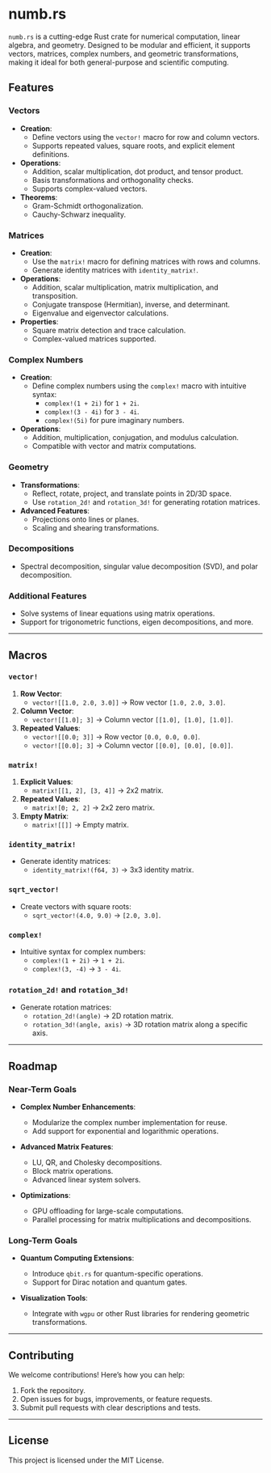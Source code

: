 # numb.rs

`numb.rs` is a cutting-edge Rust crate for numerical computation, linear algebra, and geometry. Designed to be modular and efficient, it supports vectors, matrices, complex numbers, and geometric transformations, making it ideal for both general-purpose and scientific computing.

## Features

### Vectors
- **Creation**:
  - Define vectors using the `vector!` macro for row and column vectors.
  - Supports repeated values, square roots, and explicit element definitions.
- **Operations**:
  - Addition, scalar multiplication, dot product, and tensor product.
  - Basis transformations and orthogonality checks.
  - Supports complex-valued vectors.
- **Theorems**:
  - Gram-Schmidt orthogonalization.
  - Cauchy-Schwarz inequality.

### Matrices
- **Creation**:
  - Use the `matrix!` macro for defining matrices with rows and columns.
  - Generate identity matrices with `identity_matrix!`.
- **Operations**:
  - Addition, scalar multiplication, matrix multiplication, and transposition.
  - Conjugate transpose (Hermitian), inverse, and determinant.
  - Eigenvalue and eigenvector calculations.
- **Properties**:
  - Square matrix detection and trace calculation.
  - Complex-valued matrices supported.

### Complex Numbers
- **Creation**:
  - Define complex numbers using the `complex!` macro with intuitive syntax:
    - `complex!(1 + 2i)` for `1 + 2i`.
    - `complex!(3 - 4i)` for `3 - 4i`.
    - `complex!(5i)` for pure imaginary numbers.
- **Operations**:
  - Addition, multiplication, conjugation, and modulus calculation.
  - Compatible with vector and matrix computations.

### Geometry
- **Transformations**:
  - Reflect, rotate, project, and translate points in 2D/3D space.
  - Use `rotation_2d!` and `rotation_3d!` for generating rotation matrices.
- **Advanced Features**:
  - Projections onto lines or planes.
  - Scaling and shearing transformations.

### Decompositions
- Spectral decomposition, singular value decomposition (SVD), and polar decomposition.

### Additional Features
- Solve systems of linear equations using matrix operations.
- Support for trigonometric functions, eigen decompositions, and more.

---

## Macros

### `vector!`
1. **Row Vector**:
   - `vector![[1.0, 2.0, 3.0]]` → Row vector `[1.0, 2.0, 3.0]`.
2. **Column Vector**:
   - `vector![[1.0]; 3]` → Column vector `[[1.0], [1.0], [1.0]]`.
3. **Repeated Values**:
   - `vector![[0.0; 3]]` → Row vector `[0.0, 0.0, 0.0]`.
   - `vector![[0.0]; 3]` → Column vector `[[0.0], [0.0], [0.0]]`.

### `matrix!`
1. **Explicit Values**:
   - `matrix![[1, 2], [3, 4]]` → 2x2 matrix.
2. **Repeated Values**:
   - `matrix![0; 2, 2]` → 2x2 zero matrix.
3. **Empty Matrix**:
   - `matrix![[]]` → Empty matrix.

### `identity_matrix!`
- Generate identity matrices:
  - `identity_matrix!(f64, 3)` → 3x3 identity matrix.

### `sqrt_vector!`
- Create vectors with square roots:
  - `sqrt_vector!(4.0, 9.0)` → `[2.0, 3.0]`.

### `complex!`
- Intuitive syntax for complex numbers:
  - `complex!(1 + 2i)` → `1 + 2i`.
  - `complex!(3, -4)` → `3 - 4i`.

### `rotation_2d!` and `rotation_3d!`
- Generate rotation matrices:
  - `rotation_2d!(angle)` → 2D rotation matrix.
  - `rotation_3d!(angle, axis)` → 3D rotation matrix along a specific axis.

---

## Roadmap

### Near-Term Goals
- **Complex Number Enhancements**:
  - Modularize the complex number implementation for reuse.
  - Add support for exponential and logarithmic operations.

- **Advanced Matrix Features**:
  - LU, QR, and Cholesky decompositions.
  - Block matrix operations.
  - Advanced linear system solvers.

- **Optimizations**:
  - GPU offloading for large-scale computations.
  - Parallel processing for matrix multiplications and decompositions.

### Long-Term Goals
- **Quantum Computing Extensions**:
  - Introduce `qbit.rs` for quantum-specific operations.
  - Support for Dirac notation and quantum gates.

- **Visualization Tools**:
  - Integrate with `wgpu` or other Rust libraries for rendering geometric transformations.

---

## Contributing
We welcome contributions! Here’s how you can help:
1. Fork the repository.
2. Open issues for bugs, improvements, or feature requests.
3. Submit pull requests with clear descriptions and tests.

---

## License
This project is licensed under the MIT License.